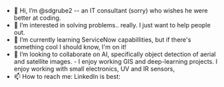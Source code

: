 - 👋 Hi, I’m @sdgrube2 -- an IT consultant (sorry) who wishes he were better at coding.
- 👀 I’m interested in solving problems.. really. I just want to help people out.
- 🌱 I’m currently learning ServiceNow capabillities, but if there's something cool I should know, I'm on it!
- 💞️ I’m looking to collaborate on AI, specifically object detection of aerial and satellite images.
      - I enjoy working GIS and deep-learning projects. I enjoy working with small electronics, UV and IR sensors, 
- 📫 How to reach me: LinkedIn is best: 

<!---
sdgrube2/sdgrube2 is a ✨ special ✨ repository because its `README.md` (this file) appears on your GitHub profile.
You can click the Preview link to take a look at your changes.
--->
